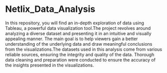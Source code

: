 # Netlix_Data_Analysis
In this repository, you will find an in-depth exploration of data using Tableau, a powerful data visualization tool.The project revolves around analyzing a diverse dataset and presenting it in an intuitive and visually appealing manner. The main goal is to help viewers gain a better understanding of the underlying data and draw meaningful conclusions from the visualizations.The datasets used in this analysis come from various reliable sources, ensuring the integrity and quality of the data. Thorough data cleaning and preparation were conducted to ensure the accuracy of the insights presented in the visualizations.
